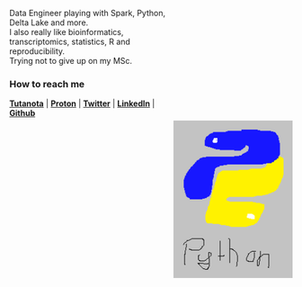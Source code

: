 
<img src="https://github.com/ThomazGR/ThomazGR/blob/main/python.png"
     alt="python_hand_made"
     style="margin-top:200px;"
     height="280px"
     align="right" />
Data Engineer playing with Spark, Python, Delta Lake and more. <br>
I also really like bioinformatics, transcriptomics, statistics, R and reproducibility. <br>
Trying not to give up on my MSc.

### How to reach me
[**Tutanota**](mailto:thzgr@tuta.io) | [**Proton**](mailto:thzgr@proton.me) | [**Twitter**](https://twitter.com/thomazgr1) | [**LinkedIn**](https://www.linkedin.com/in/thomazgr/) | [**Github**](https://github.com/thomazgr)
